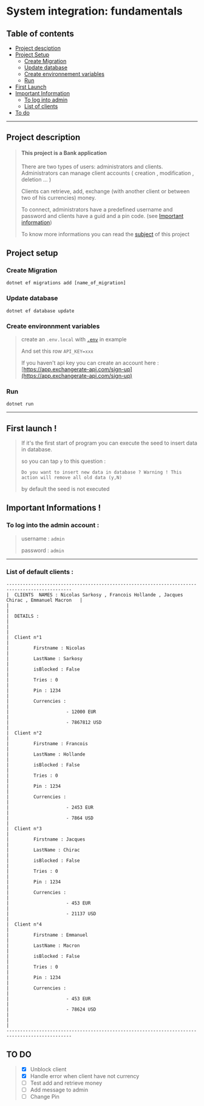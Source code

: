 # System integration: fundamentals

## Table of contents
- [Project desciption](#project-description)
- [Project Setup](#project-setup)
    - [Create Migration](#create-migration)
    - [Update database](#update-database)
    - [Create environnement variables](#create-environnment-variables)
    - [Run](#run)
- [First Launch](#u-stylecolorgreen-first-launch--u)
- [Important Information](#u-stylecolorredimportant-informations--u)
    - [To log into admin](#uto-log-into-the-admin-account-u)
    - [List of clients](#ulist-of-default-clients-u)
- [To do](#to-do)

___

## Project description 

> #### This  project is a Bank application
> There are two types of users: administrators and clients.
> Administrators can manage client accounts ( creation , modification , deletion ... )
>
> Clients can retrieve, add, exchange (with another client or between two of his currencies) money.
>
> To connect, administrators have a predefined username and password and clients have a guid and a pin code.
> (see [Important information](#important-informations-))
> 
> To know more informations you can read the [subject](https://github.com/MartinLenaerts/school-ISF-project/blob/master/subject.pdf) of this project 


## Project setup

### Create Migration

```
dotnet ef migrations add [name_of_migration]
```

### Update database

```
dotnet ef database update             
```

### Create environnment variables

>create an ``` .env.local ``` with  [``` .env ```](https://github.com/MartinLenaerts/school-ISF-project/blob/master/.env) in example
>
>And set this row ``` API_KEY=xxx ```
> 
> If you haven't api key you can create an account here : [https://app.exchangerate-api.com/sign-up](https://app.exchangerate-api.com/sign-up)


### Run

```
dotnet run
```

___

## First launch !

>If it's the first start of program you can execute the seed to insert data in database.
>
>so you can tap ``` y ``` to this question :
>
>``` Do you want to insert new data in database ? Warning ! This action will remove all old data (y,N) ```
>
>by default the seed is not executed

## Important Informations !

### To log into the admin account :

>username : ``` admin ```
>
>password : ``` admin ```


___

### List of default clients :

```
----------------------------------------------------------------------------------------------
|  CLIENTS  NAMES : Nicolas Sarkosy , Francois Hollande , Jacques Chirac , Emmanuel Macron   |
|                                                                                            |
|  DETAILS :                                                                                 |
|                                                                                            |
|  Client n°1                                                                                |
|         Firstname : Nicolas                                                                |
|         LastName : Sarkosy                                                                 |
|         isBlocked : False                                                                  |
|         Tries : 0                                                                          |
|         Pin : 1234                                                                         |
|         Currencies :                                                                       |
|                     - 12000 EUR                                                            |
|                     - 7867812 USD                                                          |
|  Client n°2                                                                                |
|         Firstname : Francois                                                               |
|         LastName : Hollande                                                                |
|         isBlocked : False                                                                  |
|         Tries : 0                                                                          |
|         Pin : 1234                                                                         |
|         Currencies :                                                                       |
|                     - 2453 EUR                                                             |
|                     - 7864 USD                                                             |
|  Client n°3                                                                                |
|         Firstname : Jacques                                                                |
|         LastName : Chirac                                                                  |
|         isBlocked : False                                                                  |
|         Tries : 0                                                                          |
|         Pin : 1234                                                                         |
|         Currencies :                                                                       |
|                     - 453 EUR                                                              |
|                     - 21137 USD                                                            |
|  Client n°4                                                                                |
|         Firstname : Emmanuel                                                               |
|         LastName : Macron                                                                  |
|         isBlocked : False                                                                  |
|         Tries : 0                                                                          |
|         Pin : 1234                                                                         |
|         Currencies :                                                                       |
|                     - 453 EUR                                                              |
|                     - 78624 USD                                                            |
|                                                                                            |
----------------------------------------------------------------------------------------------
```

## TO DO

> - [x] Unblock client
> - [x] Handle error when client have not currency
> - [ ] Test add and retrieve money
> - [ ] Add message to admin
> - [ ] Change Pin
